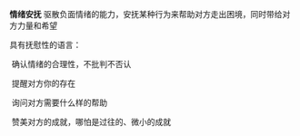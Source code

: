 **情绪安抚** 驱散负面情绪的能力，安抚某种行为来帮助对方走出困境，同时带给对方力量和希望

具有抚慰性的语言：

​	确认情绪的合理性，不批判不否认

​	提醒对方你的存在

​	询问对方需要什么样的帮助

​	赞美对方的成就，哪怕是过往的、微小的成就





